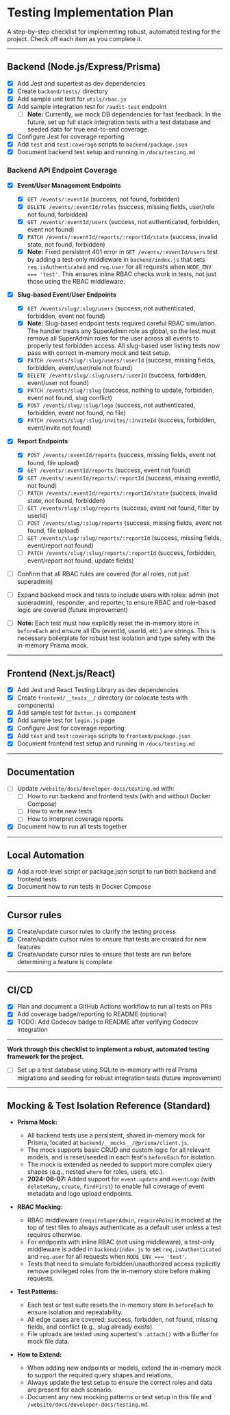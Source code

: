 # Testing Implementation Plan

A step-by-step checklist for implementing robust, automated testing for the project. Check off each item as you complete it.

---

## Backend (Node.js/Express/Prisma)

- [x] Add Jest and supertest as dev dependencies
- [x] Create `backend/tests/` directory
- [x] Add sample unit test for `utils/rbac.js`
- [x] Add sample integration test for `/audit-test` endpoint
  - [ ] **Note:** Currently, we mock DB dependencies for fast feedback. In the future, set up full stack integration tests with a test database and seeded data for true end-to-end coverage.
- [x] Configure Jest for coverage reporting
- [x] Add `test` and `test:coverage` scripts to `backend/package.json`
- [x] Document backend test setup and running in `/docs/testing.md`

### Backend API Endpoint Coverage
- [x] **Event/User Management Endpoints**
  - [x] `GET /events/:eventId` (success, not found, forbidden)
  - [x] `DELETE /events/:eventId/roles` (success, missing fields, user/role not found, forbidden)
  - [x] `GET /events/:eventId/users` (success, not authenticated, forbidden, event not found)
  - [x] `PATCH /events/:eventId/reports/:reportId/state` (success, invalid state, not found, forbidden)
  - [x] **Note:** Fixed persistent 401 error in `GET /events/:eventId/users` test by adding a test-only middleware in `backend/index.js` that sets `req.isAuthenticated` and `req.user` for all requests when `NODE_ENV === 'test'`. This ensures inline RBAC checks work in tests, not just those using the RBAC middleware.

- [x] **Slug-based Event/User Endpoints**
  - [x] `GET /events/slug/:slug/users` (success, not authenticated, forbidden, event not found)
  - [x] **Note:** Slug-based endpoint tests required careful RBAC simulation. The handler treats any SuperAdmin role as global, so the test must remove all SuperAdmin roles for the user across all events to properly test forbidden access. All slug-based user listing tests now pass with correct in-memory mock and test setup.
  - [x] `PATCH /events/slug/:slug/users/:userId` (success, missing fields, forbidden, event/user/role not found)
  - [x] `DELETE /events/slug/:slug/users/:userId` (success, forbidden, event/user not found)
  - [x] `PATCH /events/slug/:slug` (success, nothing to update, forbidden, event not found, slug conflict)
  - [x] `POST /events/slug/:slug/logo` (success, not authenticated, forbidden, event not found, no file)
  - [x] `PATCH /events/slug/:slug/invites/:inviteId` (success, forbidden, event/invite not found)

- [x] **Report Endpoints**
  - [x] `POST /events/:eventId/reports` (success, missing fields, event not found, file upload)
  - [x] `GET /events/:eventId/reports` (success, event not found)
  - [x] `GET /events/:eventId/reports/:reportId` (success, missing eventId, not found)
  - [ ] `PATCH /events/:eventId/reports/:reportId/state` (success, invalid state, not found, forbidden)
  - [ ] `GET /events/slug/:slug/reports` (success, event not found, filter by userId)
  - [ ] `POST /events/slug/:slug/reports` (success, missing fields, event not found, file upload)
  - [ ] `GET /events/slug/:slug/reports/:reportId` (success, missing fields, event/report not found)
  - [ ] `PATCH /events/slug/:slug/reports/:reportId` (success, forbidden, event/report not found, update fields)

- [ ] Confirm that all RBAC rules are covered (for all roles, not just superadmin)

- [ ] Expand backend mock and tests to include users with roles: admin (not superadmin), responder, and reporter, to ensure RBAC and role-based logic are covered (future improvement)

- [ ] **Note:** Each test must now explicitly reset the in-memory store in `beforeEach` and ensure all IDs (eventId, userId, etc.) are strings. This is necessary boilerplate for robust test isolation and type safety with the in-memory Prisma mock.

---

## Frontend (Next.js/React)

- [x] Add Jest and React Testing Library as dev dependencies
- [x] Create `frontend/__tests__/` directory (or colocate tests with components)
- [x] Add sample test for `Button.js` component
- [x] Add sample test for `login.js` page
- [x] Configure Jest for coverage reporting
- [x] Add `test` and `test:coverage` scripts to `frontend/package.json`
- [x] Document frontend test setup and running in `/docs/testing.md`

---

## Documentation

- [ ] Update `/website/docs/developer-docs/testing.md` with:
  - [ ] How to run backend and frontend tests (with and without Docker Compose)
  - [ ] How to write new tests
  - [ ] How to interpret coverage reports
- [x] Document how to run all tests together

---

## Local Automation

- [x] Add a root-level script or package.json script to run both backend and frontend tests
- [x] Document how to run tests in Docker Compose

---

## Cursor rules

- [X] Create/update cursor rules to clarify the testing process
- [X] Create/update cursor rules to ensure that tests are created for new features
- [X] Create/update cursor rules to ensure that tests are run before determining a feature is complete

---

## CI/CD

- [x] Plan and document a GitHub Actions workflow to run all tests on PRs
- [X] Add coverage badge/reporting to README (optional)
- [X] TODO: Add Codecov badge to README after verifying Codecov integration

---

**Work through this checklist to implement a robust, automated testing framework for the project.**

- [ ] Set up a test database using SQLite in-memory with real Prisma migrations and seeding for robust integration tests (future improvement)

---

## Mocking & Test Isolation Reference (Standard)

- **Prisma Mock:**
  - All backend tests use a persistent, shared in-memory mock for Prisma, located at `backend/__mocks__/@prisma/client.js`.
  - The mock supports basic CRUD and custom logic for all relevant models, and is reset/seeded in each test's `beforeEach` for isolation.
  - The mock is extended as needed to support more complex query shapes (e.g., nested `where` for roles, users, etc.).
  - **2024-06-07:** Added support for `event.update` and `eventLogo` (with `deleteMany`, `create`, `findFirst`) to enable full coverage of event metadata and logo upload endpoints.

- **RBAC Mocking:**
  - RBAC middleware (`requireSuperAdmin`, `requireRole`) is mocked at the top of test files to always authenticate as a default user unless a test requires otherwise.
  - For endpoints with inline RBAC (not using middleware), a test-only middleware is added in `backend/index.js` to set `req.isAuthenticated` and `req.user` for all requests when `NODE_ENV === 'test'`.
  - Tests that need to simulate forbidden/unauthorized access explicitly remove privileged roles from the in-memory store before making requests.

- **Test Patterns:**
  - Each test or test suite resets the in-memory store in `beforeEach` to ensure isolation and repeatability.
  - All edge cases are covered: success, forbidden, not found, missing fields, and conflict (e.g., slug already exists).
  - File uploads are tested using supertest's `.attach()` with a Buffer for mock file data.

- **How to Extend:**
  - When adding new endpoints or models, extend the in-memory mock to support the required query shapes and relations.
  - Always update the test setup to ensure the correct roles and data are present for each scenario.
  - Document any new mocking patterns or test setup in this file and `/website/docs/developer-docs/testing.md`.
